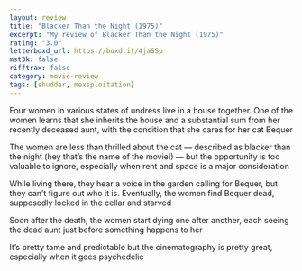 ```yaml
---
layout: review
title: "Blacker Than the Night (1975)"
excerpt: "My review of Blacker Than the Night (1975)"
rating: "3.0"
letterboxd_url: https://boxd.it/4jaSSp
mst3k: false
rifftrax: false
category: movie-review
tags: [shudder, mexsploitation]
---
```


Four women in various states of undress live in a house together. One of the women learns that she inherits the house and a substantial sum from her recently deceased aunt, with the condition that she cares for her cat Bequer

The women are less than thrilled about the cat — described as blacker than the night (hey that’s the name of the movie!) — but the opportunity is too valuable to ignore, especially when rent and space is a major consideration

While living there, they hear a voice in the garden calling for Bequer, but they can’t figure out who it is. Eventually, the women find Bequer dead, supposedly locked in the cellar and starved

Soon after the death, the women start dying one after another, each seeing the dead aunt just before something happens to her

It’s pretty tame and predictable but the cinematography is pretty great, especially when it goes psychedelic
